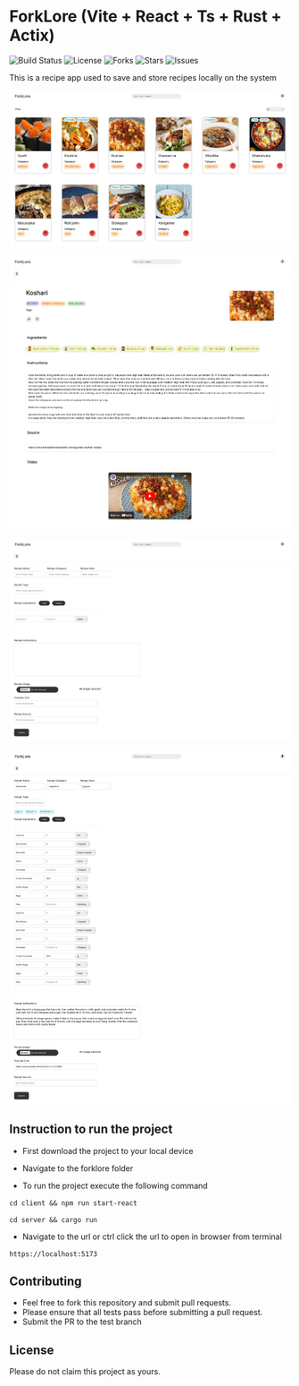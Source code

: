 # ForkLore (Vite + React + Ts + Rust + Actix)

![Build Status](https://img.shields.io/github/actions/workflow/status/NithinV404/forklore/releases.yml?branch=main)
![License](https://img.shields.io/github/license/NIthinV404/forklore)
![Forks](https://img.shields.io/github/forks/NithinV404/forklore)
![Stars](https://img.shields.io/github/stars/NithinV404/forklore)
![Issues](https://img.shields.io/github/issues/NithinV404/forklore)

This is a recipe app used to save and store recipes locally on the system

![Example Image 1](./images/screenshots/photo_1.png)

![Example Image 2](./images/screenshots/photo_2.png)

![Example Image 3](./images/screenshots/photo_3.png)

![Example Image 4](./images/screenshots/photo_4.png)

## Instruction to run the project

- First download the project to your local device

- Navigate to the forklore folder

- To run the project execute the following command

```
cd client && npm run start-react
```

```
cd server && cargo run
```

- Navigate to the url or ctrl click the url to open in browser from terminal

```
https://localhost:5173
```

## Contributing

- Feel free to fork this repository and submit pull requests.
- Please ensure that all tests pass before submitting a pull request.
- Submit the PR to the test branch

## License

Please do not claim this project as yours.
